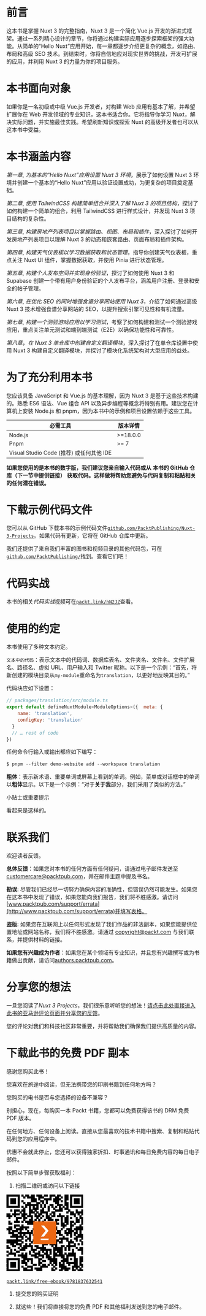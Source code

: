 # 前言

这本书是掌握 Nuxt 3 的完整指南，Nuxt 3 是一个简化 Vue.js 开发的渐进式框架。通过一系列精心设计的章节，你将通过构建实际应用逐步探索框架的强大功能。从简单的“Hello Nuxt”应用开始，每一章都逐步介绍更复杂的概念，如路由、布局和高级 SEO 技术。到结束时，你将自信地应对现实世界的挑战，开发可扩展的应用，并利用 Nuxt 3 的力量为你的项目服务。

# 本书面向对象

如果你是一名初级或中级 Vue.js 开发者，对构建 Web 应用有基本了解，并希望扩展你在 Web 开发领域的专业知识，这本书适合你。它将指导你学习 Nuxt，解决实际问题，并实施最佳实践。希望刷新知识或探索 Nuxt 的高级开发者也可以从这本书中受益。

# 本书涵盖内容

*第一章*, *为基本的“Hello Nuxt”应用设置 Nuxt 3 环境*，展示了如何设置 Nuxt 3 环境并创建一个基本的“Hello Nuxt”应用以验证设置成功，为更复杂的项目奠定基础。

*第二章*, *使用 TailwindCSS 构建简单组合并深入了解 Nuxt 3 的项目结构*，探讨了如何构建一个简单的组合，利用 TailwindCSS 进行样式设计，并发现 Nuxt 3 项目结构的复杂性。

*第三章*, *构建房地产列表项目以掌握路由、视图、布局和插件*，深入探讨了如何开发房地产列表项目以理解 Nuxt 3 的动态和嵌套路由、页面布局和插件架构。

*第四章*, *构建天气仪表板以学习数据获取和状态管理*，指导你创建天气仪表板，重点关注 Nuxt UI 组件，掌握数据获取，并使用 Pinia 进行状态管理。

*第五章*, *构建个人发布空间并实现身份验证*，探讨了如何使用 Nuxt 3 和 Supabase 创建一个带有用户身份验证的个人发布平台，涵盖用户注册、登录和安全的帖子管理。

*第六章*, *在优化 SEO 的同时增强食谱分享网站使用 Nuxt 3*，介绍了如何通过高级 Nuxt 3 技术增强食谱分享网站的 SEO，以提升搜索引擎可见性和有机流量。

*第七章*, *构建一个测验游戏应用以学习测试*，考察了如何构建和测试一个测验游戏应用，重点关注单元测试和端到端测试（E2E）以确保功能性和可靠性。

*第八章*，*在 Nuxt 3 单仓库中创建自定义翻译模块*，深入探讨了在单仓库设置中使用 Nuxt 3 构建自定义翻译模块，并探讨了模块化系统架构对大型应用的益处。

# 为了充分利用本书

您应该具备 JavaScript 和 Vue.js 的基本理解，因为 Nuxt 3 是基于这些技术构建的。熟悉 ES6 语法、Vue 组合 API 以及异步编程等概念将特别有用。建议您在计算机上安装 Node.js 和 pnpm，因为本书中的示例和项目设置依赖于这些工具。

| **必需工具** | **版本详情** |
| --- | --- |
| Node.js | >=18.0.0 |
| Pnpm | >= 7 |
| Visual Studio Code (推荐) 或任何其他 IDE |  |

**如果您使用的是本书的数字版，我们建议您亲自输入代码或从** **本书的 GitHub 仓库（下一节中提供链接）** **获取代码。这样做将帮助您避免与代码复制和粘贴相关的任何潜在错误。**

# 下载示例代码文件

您可以从 GitHub 下载本书的示例代码文件[`github.com/PacktPublishing/Nuxt-3-Projects`](https://github.com/PacktPublishing/Nuxt-3-Projects)。如果代码有更新，它将在 GitHub 仓库中更新。

我们还提供了来自我们丰富的图书和视频目录的其他代码包，可在[`github.com/PacktPublishing/`](https://github.com/PacktPublishing/)找到。查看它们吧！

# 代码实战

本书的相关*代码实战*视频可在[`packt.link/hN2JZ`](https://packt.link/hN2JZ)查看。

# 使用的约定

本书使用了多种文本约定。

`文本中的代码`：表示文本中的代码词、数据库表名、文件夹名、文件名、文件扩展名、路径名、虚拟 URL、用户输入和 Twitter 昵称。以下是一个示例：“首先，将新创建的模块目录从`my-module`重命名为`translation`，以更好地反映其目的。”

代码块应如下设置：

```js
// packages/translation/src/module.ts
export default defineNuxtModule<ModuleOptions>({  meta: {
    name: 'translation',
    configKey: 'translation'
  }
  // … rest of code
})
```

任何命令行输入或输出都应如下编写：

```js
$ pnpm --filter demo-website add --workspace translation
```

**粗体**：表示新术语、重要单词或屏幕上看到的单词。例如，菜单或对话框中的单词以**粗体**显示。以下是一个示例：“对于**关于我**部分，我们采用了类似的方法。”

小贴士或重要提示

看起来是这样的。

# 联系我们

欢迎读者反馈。

**总体反馈**：如果您对本书的任何方面有任何疑问，请通过电子邮件发送至 customercare@packtpub.com，并在邮件主题中提及书名。

**勘误**: 尽管我们已经尽一切努力确保内容的准确性，但错误仍然可能发生。如果您在这本书中发现了错误，如果您能向我们报告，我们将不胜感激。请访问[www.packtpub.com/support/errata](http://www.packtpub.com/support/errata)并填写表格。

**盗版**: 如果您在互联网上以任何形式发现了我们作品的非法副本，如果您能提供位置地址或网站名称，我们将不胜感激。请通过 copyright@packt.com 与我们联系，并提供材料的链接。

**如果您有兴趣成为作者**：如果您在某个领域有专业知识，并且您有兴趣撰写或为书籍做出贡献，请访问[authors.packtpub.com](http://authors.packtpub.com)。

# 分享您的想法

一旦您阅读了*Nuxt 3 Projects*，我们很乐意听听您的想法！[请点击此处直接进入此书的亚马逊评论页面并分享您的反馈](https://packt.link/r/1837632545)。

您的评论对我们和科技社区非常重要，并将帮助我们确保我们提供高质量的内容。

# 下载此书的免费 PDF 副本

感谢您购买此书！

您喜欢在旅途中阅读，但无法携带您的印刷书籍到任何地方吗？

您购买的电书是否与您选择的设备不兼容？

别担心，现在，每购买一本 Packt 书籍，您都可以免费获得该书的 DRM 免费 PDF 版本。

在任何地方、任何设备上阅读。直接从您最喜欢的技术书籍中搜索、复制和粘贴代码到您的应用程序中。

优惠不会就此停止，您还可以获得独家折扣、时事通讯和每日免费内容的每日电子邮件。

按照以下简单步骤获取福利：

1.  扫描二维码或访问以下链接

![图片](img/B19760_QR_Free_PDF.jpg)

[`packt.link/free-ebook/9781837632541`](https://packt.link/free-ebook/9781837632541)

1.  提交您的购买证明

1.  就这些！我们将直接将您的免费 PDF 和其他福利发送到您的电子邮件。
